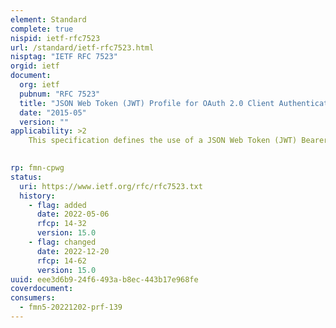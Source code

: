 ```yaml
---
element: Standard
complete: true
nispid: ietf-rfc7523
url: /standard/ietf-rfc7523.html
nisptag: "IETF RFC 7523"
orgid: ietf
document:
  org: ietf
  pubnum: "RFC 7523"
  title: "JSON Web Token (JWT) Profile for OAuth 2.0 Client Authentication and Authorization Grants"
  date: "2015-05"
  version: ""
applicability: >2
    This specification defines the use of a JSON Web Token (JWT) Bearer Token as a means for requesting an OAuth 2.0 access token as well as for client authentication.

  
rp: fmn-cpwg
status:
  uri: https://www.ietf.org/rfc/rfc7523.txt
  history: 
    - flag: added
      date: 2022-05-06
      rfcp: 14-32
      version: 15.0
    - flag: changed
      date: 2022-12-20
      rfcp: 14-62
      version: 15.0
uuid: eee3d6b9-24f6-493a-b8ec-443b17e968fe
coverdocument:
consumers:
  - fmn5-20221202-prf-139
---
```


